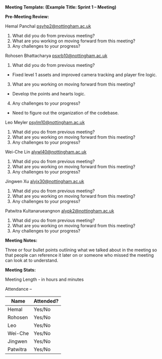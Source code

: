 **Meeting Template: (Example Title: Sprint 1 – Meeting)**

**Pre-Meeting Review:**

Hemal Panchal [psyhp2@nottingham.ac.uk](mailto:psyhp2@nottingham.ac.uk)

1. What did you do from previous meeting?
2. What are you working on moving forward from this meeting?
3. Any challenges to your progress?

Rohosen Bhattacharya [psxrb10@nottingham.ac.uk](mailto:psxrb10@nottingham.ac.uk)

1. What did you do from previous meeting?
  - Fixed level 1 assets and improved camera tracking and player fire logic. 
3. What are you working on moving forward from this meeting?
  - Develop the points and hearts logic.
4. Any challenges to your progress?
  - Need to figure out the organization of the codebase. 

Leo Meyler [psylm10@nottingham.ac.uk](mailto:psylm10@nottingham.ac.uk)

1. What did you do from previous meeting?
2. What are you working on moving forward from this meeting?
3. Any challenges to your progress?

Wei-Che Lin [alywl40@nottingham.ac.uk](mailto:alywl40@nottingham.ac.uk)

1. What did you do from previous meeting?
2. What are you working on moving forward from this meeting?
3. Any challenges to your progress?

Jingwen Xu [alyjx30@nottingham.ac.uk](mailto:alyjx30@nottingham.ac.uk)

1. What did you do from previous meeting?
2. What are you working on moving forward from this meeting?
3. Any challenges to your progress?

Patwitra Kultanarueangnon [alypk2@nottingham.ac.uk](mailto:alypk2@nottingham.ac.uk)

1. What did you do from previous meeting?
2. What are you working on moving forward from this meeting?
3. Any challenges to your progress?

**Meeting Notes:**

Three or four bullet points outlining what we talked about in the meeting so that people can reference it later on or someone who missed the meeting can look at to understand.

**Meeting Stats:**

Meeting Length - in hours and minutes

Attendance –

| Name     | Attended? |
| ---      | --- |
| Hemal    |  Yes/No |
| Rohosen  | Yes/No |
| Leo      | Yes/No |
| Wei-Che  | Yes/No |
| Jingwen  | Yes/No |
| Patwitra | Yes/No |
